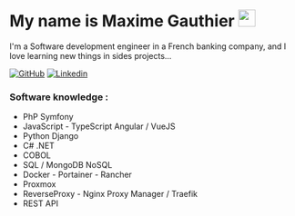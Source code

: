 # My name is Maxime Gauthier <img src="https://media.giphy.com/media/hvRJCLFzcasrR4ia7z/giphy.gif" width="30px" height="30px">

I'm a Software development engineer in a French banking company, and I love learning new things in sides projects...

[![GitHub](https://img.shields.io/badge/-GitHub-000000?style=flat-square&logo=GitHub&logoColor=white)](https://github.com/Neograaph)
[![Linkedin](https://img.shields.io/badge/-Linkedin-08C6F5?style=flat-square&logo=Linkedin&logoColor=white)](https://www.linkedin.com/in/maxime-gauthier45/)

### Software knowledge :

- PhP Symfony
- JavaScript - TypeScript Angular / VueJS
- Python Django
- C# .NET
- COBOL
- SQL / MongoDB NoSQL
- Docker - Portainer - Rancher
- Proxmox
- ReverseProxy - Nginx Proxy Manager / Traefik
- REST API
